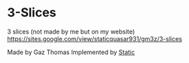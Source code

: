 # 3-Slices
3 slices (not made by me but on my website) https://sites.google.com/view/staticquasar931/gm3z/3-slices

Made by Gaz Thomas
Implemented by [Static](https://sites.google.com/view/staticquasar931/home)
